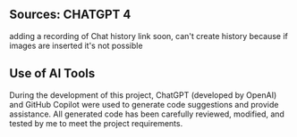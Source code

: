 ## Sources: CHATGPT 4

adding a recording of Chat history link soon, can't create history because if images are inserted it's not possible

## Use of AI Tools

During the development of this project, ChatGPT (developed by OpenAI) and GitHub Copilot were used to generate code suggestions and provide assistance. All generated code has been carefully reviewed, modified, and tested by me to meet the project requirements.
